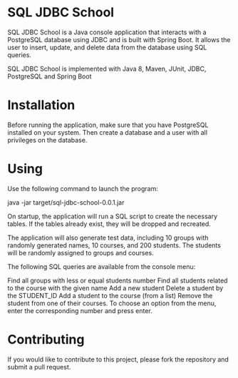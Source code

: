 # SQL JDBC School
SQL JDBC School is a Java console application that interacts with a PostgreSQL database using JDBC and is built with Spring Boot. It allows the user to insert, update, and delete data from the database using SQL queries.

SQL JDBC School is implemented with Java 8, Maven, JUnit, JDBC, PostgreSQL and Spring Boot

# Installation
Before running the application, make sure that you have PostgreSQL installed on your system. Then create a database and a user with all privileges on the database.

# Using
Use the following command to launch the program:


java -jar target/sql-jdbc-school-0.0.1.jar

On startup, the application will run a SQL script to create the necessary tables. If the tables already exist, they will be dropped and recreated.

The application will also generate test data, including 10 groups with randomly generated names, 10 courses, and 200 students. The students will be randomly assigned to groups and courses.

The following SQL queries are available from the console menu:

Find all groups with less or equal students number
Find all students related to the course with the given name
Add a new student
Delete a student by the STUDENT_ID
Add a student to the course (from a list)
Remove the student from one of their courses.
To choose an option from the menu, enter the corresponding number and press enter.

# Contributing
If you would like to contribute to this project, please fork the repository and submit a pull request.